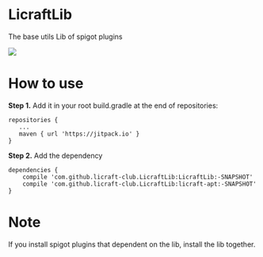 # LicraftLib
The base utils Lib of spigot plugins

[![](https://jitpack.io/v/licraft-club/LicraftLib.svg)](https://jitpack.io/#licraft-club/LicraftLib)
# How to use
**Step 1.** Add it in your root build.gradle at the end of repositories:
```
repositories {
   ...
   maven { url 'https://jitpack.io' }
}
```
**Step 2.** Add the dependency
```
dependencies {
    compile 'com.github.licraft-club.LicraftLib:LicraftLib:-SNAPSHOT'
    compile 'com.github.licraft-club.LicraftLib:licraft-apt:-SNAPSHOT'
}
```
# Note
If you install spigot plugins that dependent on the lib, install the lib together.
